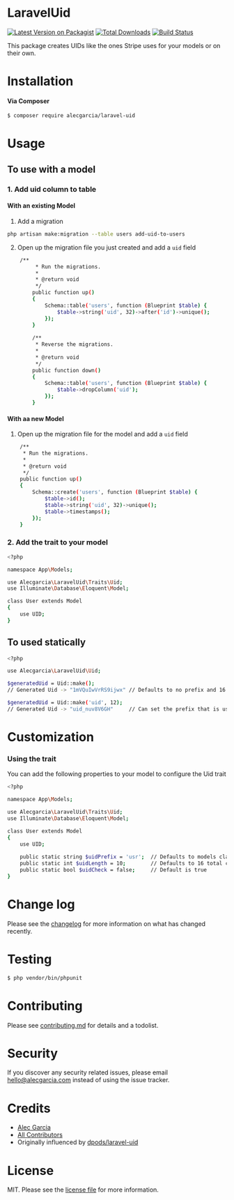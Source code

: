 # LaravelUid

[![Latest Version on Packagist][ico-version]][link-packagist]
[![Total Downloads][ico-downloads]][link-downloads]
[![Build Status][ico-travis]][link-travis]

This package creates UIDs like the ones Stripe uses for your models or on their own.

Installation
============

#### Via Composer

``` bash
$ composer require alecgarcia/laravel-uid
```

Usage
=====

## To use with a model
### 1. Add uid column to table

#### With an existing Model
1. Add a migration
```bash
php artisan make:migration --table users add-uid-to-users
```

2. Open up the migration file you just created and add a `uid` field
```bash
    /**
         * Run the migrations.
         *
         * @return void
         */
        public function up()
        {
            Schema::table('users', function (Blueprint $table) {
                $table->string('uid', 32)->after('id')->unique();
            });
        }
    
        /**
         * Reverse the migrations.
         *
         * @return void
         */
        public function down()
        {
            Schema::table('users', function (Blueprint $table) {
                $table->dropColumn('uid');
            });
        }
```

#### With aa new Model
1. Open up the migration file for the model and add a `uid` field

```bash
    /**
     * Run the migrations.
     *
     * @return void
     */
    public function up()
    {
        Schema::create('users', function (Blueprint $table) {
            $table->id();
            $table->string('uid', 32)->unique();
            $table->timestamps();
        });
    }
```

### 2. Add the trait to your model
```bash
<?php

namespace App\Models;

use Alecgarcia\LaravelUid\Traits\Uid;
use Illuminate\Database\Eloquent\Model;

class User extends Model
{
    use UID;
}
```

## To used statically
```bash
<?php

use Alecgarcia\LaravelUid\Uid;

$generatedUid = Uid::make();
// Generated Uid -> "1mVQuIwVrRS9ijwx" // Defaults to no prefix and 16 Characters long

$generatedUid = Uid::make('uid', 12);
// Generated Uid -> "uid_nuv8V6GH"     // Can set the prefix that is used and the length
```

Customization
=============

### Using the trait
You can add the following properties to your model to configure the Uid trait

```bash
<?php

namespace App\Models;

use Alecgarcia\LaravelUid\Traits\Uid;
use Illuminate\Database\Eloquent\Model;

class User extends Model
{
    use UID;
    
    public static string $uidPrefix = 'usr';  // Defaults to models class name
    public static int $uidLength = 10;        // Defaults to 16 total characters
    public static bool $uidCheck = false;     // Default is true
}
```

Change log
==========

Please see the [changelog](changelog.md) for more information on what has changed recently.

Testing
=======

``` bash
$ php vendor/bin/phpunit
```

Contributing
============

Please see [contributing.md](contributing.md) for details and a todolist.

Security
========

If you discover any security related issues, please email hello@alecgarcia.com instead of using the issue tracker.

Credits
=======

- [Alec Garcia][link-author]
- [All Contributors][link-contributors]
- Originally influenced by [dpods/laravel-uid][link-influencedby]

License
=======

MIT. Please see the [license file](license.md) for more information.

[ico-version]: https://img.shields.io/packagist/v/alecgarcia/laravel-uid.svg?style=flat-square
[ico-downloads]: https://img.shields.io/packagist/dt/alecgarcia/laravel-uid.svg?style=flat-square
[ico-travis]: https://img.shields.io/travis/alecgarcia/laravel-uid/master.svg?style=flat-square
[ico-styleci]: https://styleci.io/repos/12345678/shield

[link-packagist]: https://packagist.org/packages/alecgarcia/laravel-uid
[link-downloads]: https://packagist.org/packages/alecgarcia/laravel-uid
[link-travis]: https://travis-ci.org/alecgarcia/laravel-uid
[link-styleci]: https://styleci.io/repos/12345678
[link-author]: https://github.com/alecgarcia
[link-contributors]: ../../contributors
[link-influencedby]: https://github.com/dpods/laravel-uid
